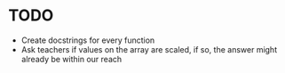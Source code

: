 # TODO

- Create docstrings for every function
- Ask teachers if values on the array are scaled, if so, the answer might already be within our reach